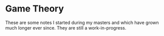 # Game Theory

These are some notes I started during my masters and which have grown much longer ever since. They are still a work-in-progress.
